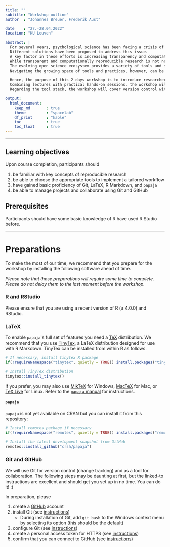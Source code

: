 ```yaml
---
title: ""
subtitle: "Workshop outline"
author  : "Johannes Breuer, Frederik Aust"

date    : "27.-28.04.2022"
location: "KU Leuven"

abstract: |
  For several years, psychological science has been facing a crisis of confidence fueled by concerns about low rates of successful replications of empirical findings.
  Different solutions have been proposed to address this issue.
  A key factor in these efforts is increasing transparency and computational reproducibility of psychological research.
  While transparent and computationally reproducible research is not necessarily more replicable, it facilitates replication attempts and helps to foster trust in empirical findings.
  The evolving open science ecosystem provides a variety of tools and services that can be used to implement reproducible research practices.
  Navigating the growing space of tools and practices, however, can be a daunting task.

  Hence, the purpose of this 2 days workshop is to introduce researchers to the essential components of tailored reproducible research workflows as well as the tools for implementing them.
  Combining lectures with practical hands-on sessions, the workshop will focus on data analysis, reporting of results, and sharing data and materials.
  Regarding the tool stack, the workshop will cover version control with Git and writing reports with RMarkdown as key components of a reproducible research workflow, but will also introduce other tools, such as the Open Science Framework (OSF), Docker, and Binder.

output:
  html_document:
    keep_md       : true
    theme         : "spacelab"
    df_print      : "kable"
    toc           : true
    toc_float     : true
---
```




---

## Learning objectives

Upon course completion, participants should

1. be familiar with key concepts of reproducible research
2. be able to choose the appropriate tools to implement a tailored workflow
3. have gained basic proficiency of Git, LaTeX, R Markdown, and `papaja`
4. be able to manage projects and collaborate using Git and GitHub

## Prerequisites

Participants should have some basic knowledge of R have used R Studio before.

---

# Preparations

To make the most of our time, we recommend that you prepare for the workshop by installing the following software ahead of time.

*Please note that these preparations will require some time to complete. Please do not delay them to the last moment before the workshop.*

### R and RStudio

Please ensure that you are using a recent version of R ($\geq$ 4.0.0) and RStudio.

### LaTeX

To enable `papaja`'s full set of features you need a [TeX](http://de.wikipedia.org/wiki/TeX) distribution.
We recommend that you use [TinyTex](https://yihui.name/tinytex/), a LaTeX distribution designed for use with R Markdown.
TinyTex can be installed from within R as follows.


```r
# If necessary, install tinytex R package
if(!requireNamespace("tinytex", quietly = TRUE)) install.packages("tinytex")

# Install TinyTex distribution
tinytex::install_tinytex()
```

If you prefer, you may also use [MikTeX](http://miktex.org/) for Windows, [MacTeX](https://tug.org/mactex/) for Mac, or [TeX Live](http://www.tug.org/texlive/) for Linux.
Refer to the [`papaja` manual](https://crsh.github.io/papaja_man/introduction.html#getting-started) for instructions.


#### `papaja`

`papaja` is not yet available on CRAN but you can install it from this repository:


```r
# Install remotes package if necessary
if(!requireNamespace("remotes", quietly = TRUE)) install.packages("remotes")

# Install the latest development snapshot from GitHub
remotes::install_github("crsh/papaja")
```



### Git and GitHub

We will use Git for version control (change tracking) and as a tool for collaboration.
The following steps may be daunting at first, but the linked-to instructions are excellent and should get you set up in no time.
You can do it! :)

In preparation, please

1. create a [GitHub](https://github.com) account
2. install Git (see [instructions](https://happygitwithr.com/install-git.html))
    - During installation of Git, add `git bash` to the Windows context menu by selecting its option (this should be the default)
3. configure Git (see [ instructions](https://happygitwithr.com/hello-git.html))
2. create a personal access token for HTTPS (see [instructions](https://happygitwithr.com/https-pat.html))
4. confirm that you can connect to GitHub (see [instructions](https://happygitwithr.com/push-pull-github.html))
